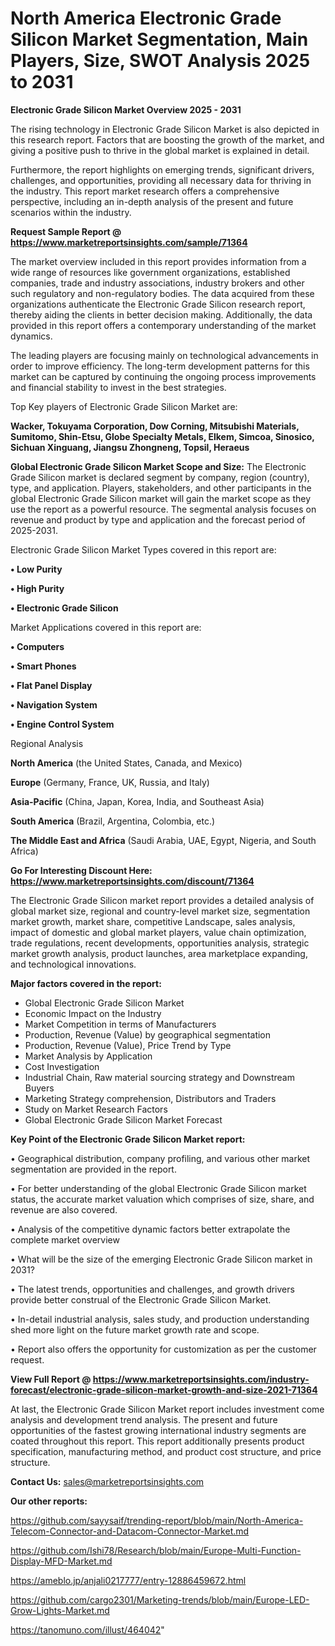  # North America Electronic Grade Silicon Market Segmentation, Main Players, Size, SWOT Analysis 2025 to 2031

<Strong> Electronic Grade Silicon Market Overview 2025 - 2031</strong>

The rising technology in Electronic Grade Silicon Market is also depicted in this research report. Factors that are boosting the growth of the market, and giving a positive push to thrive in the global market is explained in detail.

Furthermore, the report highlights on emerging trends, significant drivers, challenges, and opportunities, providing all necessary data for thriving in the industry. This report market research offers a comprehensive perspective, including an in-depth analysis of the present and future scenarios within the industry.

<strong>Request Sample Report @ <a href=https://www.marketreportsinsights.com/sample/71364>https://www.marketreportsinsights.com/sample/71364</a></strong>

The market overview included in this report provides information from a wide range of resources like government organizations, established companies, trade and industry associations, industry brokers and other such regulatory and non-regulatory bodies. The data acquired from these organizations authenticate the Electronic Grade Silicon research report, thereby aiding the clients in better decision making. Additionally, the data provided in this report offers a contemporary understanding of the market dynamics.

The leading players are focusing mainly on technological advancements in order to improve efficiency. The long-term development patterns for this market can be captured by continuing the ongoing process improvements and financial stability to invest in the best strategies.

Top Key players of Electronic Grade Silicon Market are:

<strong>Wacker, Tokuyama Corporation, Dow Corning, Mitsubishi Materials, Sumitomo, Shin-Etsu, Globe Specialty Metals, Elkem, Simcoa, Sinosico, Sichuan Xinguang, Jiangsu Zhongneng, Topsil, Heraeus</strong>

<strong><b>Global Electronic Grade Silicon Market Scope and Size:</b></strong>
The Electronic Grade Silicon market is declared segment by company, region (country), type, and application. Players, stakeholders, and other participants in the global Electronic Grade Silicon market will gain the market scope as they use the report as a powerful resource. The segmental analysis focuses on revenue and product by type and application and the forecast period of 2025-2031.

Electronic Grade Silicon Market Types covered in this report are:

<strong>• Low Purity

• High Purity

• Electronic Grade Silicon</strong>

Market Applications covered in this report are:

<strong>• Computers

• Smart Phones

• Flat Panel Display

• Navigation System

• Engine Control System</strong> 

Regional Analysis

<strong>North America</strong> (the United States, Canada, and Mexico)

<strong>Europe</strong> (Germany, France, UK, Russia, and Italy)

<strong>Asia-Pacific</strong> (China, Japan, Korea, India, and Southeast Asia)

<strong>South America</strong> (Brazil, Argentina, Colombia, etc.)

<strong>The Middle East and Africa</strong> (Saudi Arabia, UAE, Egypt, Nigeria, and South Africa)

<strong>Go For Interesting Discount Here: <a href=https://www.marketreportsinsights.com/discount/71364>https://www.marketreportsinsights.com/discount/71364</a></strong>

The Electronic Grade Silicon market report provides a detailed analysis of global market size, regional and country-level market size, segmentation market growth, market share, competitive Landscape, sales analysis, impact of domestic and global market players, value chain optimization, trade regulations, recent developments, opportunities analysis, strategic market growth analysis, product launches, area marketplace expanding, and technological innovations.

<strong><b>Major factors covered in the report:</b></strong>
<ul>
  <li>Global Electronic Grade Silicon Market </li>
  <li>Economic Impact on the Industry</li>
  <li>Market Competition in terms of Manufacturers</li>
  <li>Production, Revenue (Value) by geographical segmentation</li>
  <li>Production, Revenue (Value), Price Trend by Type</li>
  <li>Market Analysis by Application</li>
  <li>Cost Investigation</li>
  <li>Industrial Chain, Raw material sourcing strategy and Downstream Buyers</li>
  <li>Marketing Strategy comprehension, Distributors and Traders</li>
  <li>Study on Market Research Factors</li>
  <li>Global Electronic Grade Silicon Market Forecast</li>
</ul>

<strong><b>Key Point of the Electronic Grade Silicon Market report:</b></strong>

• Geographical distribution, company profiling, and various other market segmentation are provided in the report.

• For better understanding of the global Electronic Grade Silicon market status, the accurate market valuation which comprises of size, share, and revenue are also covered.

• Analysis of the competitive dynamic factors better extrapolate the complete market overview

• What will be the size of the emerging Electronic Grade Silicon market in 2031?

• The latest trends, opportunities and challenges, and growth drivers provide better construal of the Electronic Grade Silicon Market.

• In-detail industrial analysis, sales study, and production understanding shed more light on the future market growth rate and scope.

• Report also offers the opportunity for customization as per the customer request.

<strong><b>View Full Report @ <a href=https://www.marketreportsinsights.com/industry-forecast/electronic-grade-silicon-market-growth-and-size-2021-71364>https://www.marketreportsinsights.com/industry-forecast/electronic-grade-silicon-market-growth-and-size-2021-71364</a></b></strong>


At last, the Electronic Grade Silicon Market report includes investment come analysis and development trend analysis. The present and future opportunities of the fastest growing international industry segments are coated throughout this report. This report additionally presents product specification, manufacturing method, and product cost structure, and price structure.

<strong>Contact Us:</strong>
sales@marketreportsinsights.com

<strong>Our other reports:</strong>

<a href=https://github.com/sayysaif/trending-report/blob/main/North-America-Telecom-Connector-and-Datacom-Connector-Market.md>https://github.com/sayysaif/trending-report/blob/main/North-America-Telecom-Connector-and-Datacom-Connector-Market.md</a>

<a href=https://github.com/Ishi78/Research/blob/main/Europe-Multi-Function-Display-MFD-Market.md>https://github.com/Ishi78/Research/blob/main/Europe-Multi-Function-Display-MFD-Market.md</a>

<a href=https://ameblo.jp/anjali0217777/entry-12886459672.html>https://ameblo.jp/anjali0217777/entry-12886459672.html</a>

<a href=https://github.com/cargo2301/Marketing-trends/blob/main/Europe-LED-Grow-Lights-Market.md>https://github.com/cargo2301/Marketing-trends/blob/main/Europe-LED-Grow-Lights-Market.md</a>

<a href=https://tanomuno.com/illust/464042>https://tanomuno.com/illust/464042</a>"
